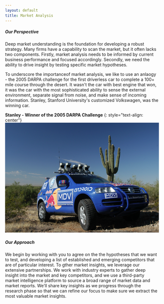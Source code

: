 ```yaml
---
layout: default
title: Market Analysis
---
```


##### Our Perspective
Deep market understanding is the foundation for developing a robust strategy. Many firms
have a capability to scan the market, but it often lacks two components. Firstly, market analysis needs to be informed by current business performance and focused accordingly. Secondly, we need the ability to drive insight by testing specific market hypotheses. 

To underscore the importanceof market analysis, we like to use an anlaogy  - the 2005 DARPA challenge for the first driverless car to complete a 100+ mile course through the desert. It wasn't the car with best engine that won, it was the car with the most sophisticated ability to sense the external environment, separate signal from noise, and make sense of incoming information. Stanley, Stanford University's customized Volkswagen, was the winning car.

**Stanley - Winner of the 2005 DARPA Challenge**
{: style="text-align: center"}
![Winner of 2005 Darpa Challenge](assets/images/stanley.png "Winner of 2005 Darpa Challenge")

##### Our Approach
We begin by working with you to agree on the the hypotheses that we want to test, and developing a list of established and emerging competitors that are of particular interest. To gther market insights, we leverage our extensive partnerships. We work with industry experts to gather deep insight into the market and key competitors, and we use a third-party market intelligence platform to source a broad range of market data and market reports. We'll share key insights as we progress through the research phase so that we can refine our focus to make sure we extract the most valuable market insights.
